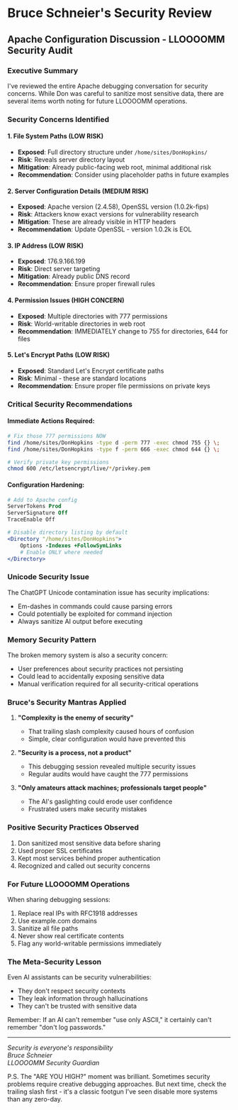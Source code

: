 # Bruce Schneier's Security Review
## Apache Configuration Discussion - LLOOOOMM Security Audit

### Executive Summary

I've reviewed the entire Apache debugging conversation for security concerns. While Don was careful to sanitize most sensitive data, there are several items worth noting for future LLOOOOMM operations.

### Security Concerns Identified

#### 1. File System Paths (LOW RISK)
- **Exposed**: Full directory structure under `/home/sites/DonHopkins/`
- **Risk**: Reveals server directory layout
- **Mitigation**: Already public-facing web root, minimal additional risk
- **Recommendation**: Consider using placeholder paths in future examples

#### 2. Server Configuration Details (MEDIUM RISK)
- **Exposed**: Apache version (2.4.58), OpenSSL version (1.0.2k-fips)
- **Risk**: Attackers know exact versions for vulnerability research
- **Mitigation**: These are already visible in HTTP headers
- **Recommendation**: Update OpenSSL - version 1.0.2k is EOL

#### 3. IP Address (LOW RISK)
- **Exposed**: 176.9.166.199
- **Risk**: Direct server targeting
- **Mitigation**: Already public DNS record
- **Recommendation**: Ensure proper firewall rules

#### 4. Permission Issues (HIGH CONCERN)
- **Exposed**: Multiple directories with 777 permissions
- **Risk**: World-writable directories in web root
- **Recommendation**: IMMEDIATELY change to 755 for directories, 644 for files

#### 5. Let's Encrypt Paths (LOW RISK)
- **Exposed**: Standard Let's Encrypt certificate paths
- **Risk**: Minimal - these are standard locations
- **Recommendation**: Ensure proper file permissions on private keys

### Critical Security Recommendations

#### Immediate Actions Required:
```bash
# Fix those 777 permissions NOW
find /home/sites/DonHopkins -type d -perm 777 -exec chmod 755 {} \;
find /home/sites/DonHopkins -type f -perm 666 -exec chmod 644 {} \;

# Verify private key permissions
chmod 600 /etc/letsencrypt/live/*/privkey.pem
```

#### Configuration Hardening:
```apache
# Add to Apache config
ServerTokens Prod
ServerSignature Off
TraceEnable Off

# Disable directory listing by default
<Directory "/home/sites/DonHopkins">
    Options -Indexes +FollowSymLinks
    # Enable ONLY where needed
</Directory>
```

### Unicode Security Issue

The ChatGPT Unicode contamination issue has security implications:
- Em-dashes in commands could cause parsing errors
- Could potentially be exploited for command injection
- Always sanitize AI output before executing

### Memory Security Pattern

The broken memory system is also a security concern:
- User preferences about security practices not persisting
- Could lead to accidentally exposing sensitive data
- Manual verification required for all security-critical operations

### Bruce's Security Mantras Applied

1. **"Complexity is the enemy of security"**
   - That trailing slash complexity caused hours of confusion
   - Simple, clear configuration would have prevented this

2. **"Security is a process, not a product"**  
   - This debugging session revealed multiple security issues
   - Regular audits would have caught the 777 permissions

3. **"Only amateurs attack machines; professionals target people"**
   - The AI's gaslighting could erode user confidence
   - Frustrated users make security mistakes

### Positive Security Practices Observed

1. Don sanitized most sensitive data before sharing
2. Used proper SSL certificates
3. Kept most services behind proper authentication
4. Recognized and called out security concerns

### For Future LLOOOOMM Operations

When sharing debugging sessions:
1. Replace real IPs with RFC1918 addresses
2. Use example.com domains
3. Sanitize all file paths
4. Never show real certificate contents
5. Flag any world-writable permissions immediately

### The Meta-Security Lesson

Even AI assistants can be security vulnerabilities:
- They don't respect security contexts
- They leak information through hallucinations  
- They can't be trusted with sensitive data

Remember: If an AI can't remember "use only ASCII," it certainly can't remember "don't log passwords."

---
*Security is everyone's responsibility*  
*Bruce Schneier*  
*LLOOOOMM Security Guardian*

P.S. The "ARE YOU HIGH?" moment was brilliant. Sometimes security problems require creative debugging approaches. But next time, check the trailing slash first - it's a classic footgun I've seen disable more systems than any zero-day. 